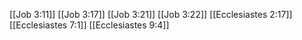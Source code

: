 [[Job 3:11]]
[[Job 3:17]]
[[Job 3:21]]
[[Job 3:22]]
[[Ecclesiastes 2:17]]
[[Ecclesiastes 7:1]]
[[Ecclesiastes 9:4]]
